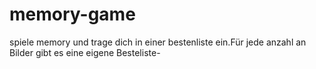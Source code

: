 # memory-game
spiele memory und trage dich in einer bestenliste ein.Für jede anzahl an Bilder gibt es eine eigene Besteliste-
